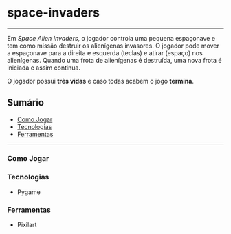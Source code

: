 # space-invaders

---

Em *Space Alien Invaders*, o jogador controla uma pequena espaçonave e tem como missão destruir os alienígenas invasores. O jogador pode mover a espaçonave para a direita e esquerda (teclas) e atirar (espaço) nos alienígenas. Quando uma frota de alienígenas é destruída, uma nova frota é iniciada e assim continua.

O jogador possui **três vidas** e caso todas acabem o jogo **termina**.

## Sumário

- [Como Jogar](https://www.notion.so/Space-Invaders-46af6c5245824a2cb28153ac950cc054)
- [Tecnologias](https://www.notion.so/Space-Invaders-46af6c5245824a2cb28153ac950cc054)
- [Ferramentas](https://www.notion.so/Space-Invaders-46af6c5245824a2cb28153ac950cc054)

---

### Como Jogar

### Tecnologias

- Pygame

### Ferramentas

- Pixilart